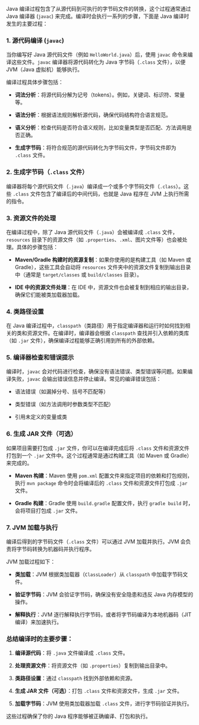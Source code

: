 Java 编译过程包含了从源代码到可执行的字节码文件的转换，这个过程通常通过 Java 编译器 (`javac`) 来完成。编译时会执行一系列的步骤，下面是 Java 编译时发生的主要过程：

### 1. **源代码编译 (`javac`)**

当你编写好 Java 源代码文件（例如 `HelloWorld.java`）后，使用 `javac` 命令来编译这些文件。`javac` 编译器将源代码转化为 Java 字节码（`.class` 文件），以便 JVM（Java 虚拟机）能够执行。

编译过程具体步骤包括：

- **词法分析**：将源代码分解为记号（tokens）。例如，关键词、标识符、常量等。
    
- **语法分析**：根据语法规则解析源代码，确保代码结构符合语言规范。
    
- **语义分析**：检查代码是否符合语义规则，比如变量类型是否匹配、方法调用是否正确。
    
- **生成字节码**：将符合规范的源代码转化为字节码文件，字节码文件即为 `.class` 文件。
    

### 2. **生成字节码（`.class` 文件）**

编译器将每个源代码文件（`.java`）编译成一个或多个字节码文件（`.class`）。这些 `.class` 文件包含了编译后的中间代码，也就是 Java 程序在 JVM 上执行所需的指令。

### 3. **资源文件的处理**

在编译过程中，除了 Java 源代码文件（`.java`）会被编译成 `.class` 文件，`resources` 目录下的资源文件（如 `.properties`、`.xml`、图片文件等）也会被处理。具体的步骤包括：

- **Maven/Gradle 构建时的资源复制**：如果你使用的是构建工具（如 Maven 或 Gradle），这些工具会自动将 `resources` 文件夹中的资源文件复制到输出目录中（通常是 `target/classes` 或 `build/classes` 目录）。
    
- **IDE 中的资源文件处理**：在 IDE 中，资源文件也会被复制到相应的输出目录，确保它们能被类加载器加载。
    

### 4. **类路径设置**

在 Java 编译过程中，`classpath`（类路径）用于指定编译器和运行时如何找到相关的类和资源文件。在编译时，编译器会根据 `classpath` 查找并引入依赖的类库（如 `.jar` 文件），确保编译过程能够正确引用到所有的外部依赖。

### 5. **编译器检查和错误提示**

编译时，`javac` 会对代码进行检查，确保没有语法错误、类型错误等问题。如果编译失败，`javac` 会输出错误信息并停止编译。常见的编译错误包括：

- 语法错误（如漏掉分号、括号不匹配等）
    
- 类型错误（如方法调用时参数类型不匹配）
    
- 引用未定义的变量或类
    

### 6. **生成 JAR 文件（可选）**

如果项目需要打包成 `.jar` 文件，你可以在编译完成后将 `.class` 文件和资源文件打包到一个 `.jar` 文件中。这个过程通常是通过构建工具（如 Maven 或 Gradle）来完成的。

- **Maven 构建**：Maven 使用 `pom.xml` 配置文件来指定项目的依赖和打包规则，执行 `mvn package` 命令时会将编译后的 `.class` 文件和资源文件打包成 `.jar` 文件。
    
- **Gradle 构建**：Gradle 使用 `build.gradle` 配置文件，执行 `gradle build` 时，会将项目打包成 `.jar` 文件。
    

### 7. **JVM 加载与执行**

编译后得到的字节码文件（`.class` 文件）可以通过 JVM 加载并执行。JVM 会负责将字节码转换为机器码并执行程序。

JVM 加载过程如下：

- **类加载**：JVM 根据类加载器（`ClassLoader`）从 `classpath` 中加载字节码文件。
    
- **验证字节码**：JVM 会验证字节码，确保没有安全隐患和违反 Java 内存模型的操作。
    
- **解释执行**：JVM 逐行解释执行字节码，或者将字节码编译为本地机器码（JIT 编译）来加速执行。
    

### 总结编译时的主要步骤：

1. **编译源代码**：将 `.java` 文件编译成 `.class` 文件。
    
2. **处理资源文件**：将资源文件（如 `.properties`）复制到输出目录中。
    
3. **类路径设置**：通过 `classpath` 找到外部依赖和资源。
    
4. **生成 JAR 文件（可选）**：打包 `.class` 文件和资源文件，生成 `.jar` 文件。
    
5. **加载字节码**：JVM 使用类加载器加载 `.class` 文件，进行字节码验证并执行。
    

这些过程确保了你的 Java 程序能够被正确编译、打包和执行。